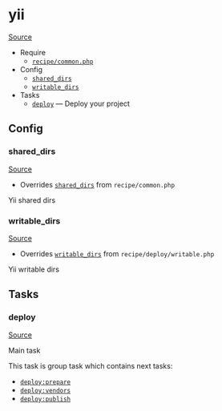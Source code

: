 <!-- DO NOT EDIT THIS FILE! -->
<!-- Instead edit recipe/yii.php -->
<!-- Then run bin/docgen -->

# yii

[Source](/recipe/yii.php)



* Require
  * [`recipe/common.php`](/docs/recipe/common.md)
* Config
  * [`shared_dirs`](#shared_dirs)
  * [`writable_dirs`](#writable_dirs)
* Tasks
  * [`deploy`](#deploy) — Deploy your project

## Config
### shared_dirs
[Source](https://github.com/deployphp/deployer/search?q=%22shared_dirs%22+in%3Afile+language%3Aphp+path%3Arecipe+filename%3Ayii.php)

* Overrides [`shared_dirs`](/docs/recipe/common.md#shared_dirs) from `recipe/common.php`

Yii shared dirs

### writable_dirs
[Source](https://github.com/deployphp/deployer/search?q=%22writable_dirs%22+in%3Afile+language%3Aphp+path%3Arecipe+filename%3Ayii.php)

* Overrides [`writable_dirs`](/docs/recipe/deploy/writable.md#writable_dirs) from `recipe/deploy/writable.php`

Yii writable dirs


## Tasks
### deploy
[Source](https://github.com/deployphp/deployer/search?q=%22deploy%22+in%3Afile+language%3Aphp+path%3Arecipe+filename%3Ayii.php)

Main task

This task is group task which contains next tasks:
* [`deploy:prepare`](/docs/recipe/common.md#deployprepare)
* [`deploy:vendors`](/docs/recipe/deploy/vendors.md#deployvendors)
* [`deploy:publish`](/docs/recipe/common.md#deploypublish)


